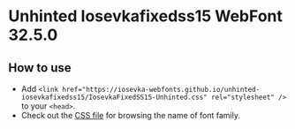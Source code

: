 # Unhinted Iosevkafixedss15 WebFont 32.5.0

## How to use

- Add `<link href="https://iosevka-webfonts.github.io/unhinted-iosevkafixedss15/IosevkaFixedSS15-Unhinted.css" rel="stylesheet" />` to your `<head>`.
- Check out the [CSS file](./IosevkaFixedSS15-Unhinted.css) for browsing the name of font family.
